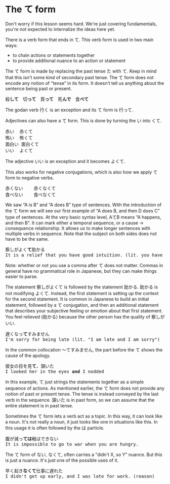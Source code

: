 # The て form

Don't worry if this lesson seems hard. We're just covering fundamentals, you're not expected to internalize the ideas here yet. 

There is a verb form that ends in て. This verb form is used in two main ways:

- to chain actions or statements together
- to provide additional nuance to an action or statement

The て form is made by replacing the past tense た with て. Keep in mind that this isn't some kind of secondary past tense. The て form does not encode any notion of “tense” in its form. It doesn’t tell us anything about the sentence being past or present. 

<pre>
殺<b>して</b>　切<b>って</b>　買<b>って</b>　死<b>んで</b>　食<b>べて</b>
</pre>

The godan verb 行く is an exception and its て form is 行って. 

Adjectives can also have a て form. This is done by turning the い into くて.

<pre>
赤い	赤くて
怖い	怖くて
面白い	面白くて
いい	よくて
</pre>

The adjective いい is an exception and it becomes よくて.

This also works for negative conjugations, which is also how we apply て form to negative verbs.

<pre>
赤くない	赤くなくて
食べない	食べなくて
</pre>

We saw “A is B” and “A does B” type of sentences. With the introduction of the て form we will see our first example of “A does B, and then D does C” type of sentences. At the very basic syntax level, AてB means “A happens, and then B”. It can mark either a temporal sequence, or a cause \-\> consequence relationship. It allows us to make longer sentences with multiple verbs in sequence. Note that the subject on both sides does not have to be the same.

<pre>
察しがよく<b>て</b>助かる
It is a relief that you have good intuition. (lit. you have good intuition and that helps me)
</pre>

Note: whether or not you use a comma after て does not matter. Commas in general have no grammatical role in Japanese, but they can make things easier to parse.

The statement 察しがよくて is followed by the statement 助かる. 助かる is not modifying よくて. Instead, the first statement is setting up the context for the second statement. It is common in Japanese to build an initial statement, followed by a て conjugation, and then an additional statement that describes your subjective feeling or emotion about that first statement. You feel relieved (助かる) because the other person has the quality of 察しがいい. 

<pre>
遅くなっ<b>て</b>すみません
I'm sorry for being late (lit. "I am late and I am sorry")
</pre>

In the common collocation 〜てすみません, the part before the て shows the cause of the apology.

<pre>
彼女の目を見<b>て</b>、頷いた  
I looked her in the eyes <b>and</b> I nodded
</pre>

In this example, て just strings the statements together as a simple sequence of actions. As mentioned earlier, the て form does not provide any notion of past or present tense. The tense is instead conveyed by the last verb in the sequence. 頷いた is in past form, so we can assume that the entire statement is in past tense.

Sometimes the て form lets a verb act as a topic. In this way, it can look like a noun. It's not really a noun, it just looks like one in situations like this. In this usage it is often followed by the は particle. 

<pre>
腹が減っ<b>ては</b>戦はできない
It is impossible to go to war when you are hungry.
</pre>

The て form of ない, なくて, often carries a "didn't X, so Y" nuance. But this is just a nuance. It's just one of the possible uses of it.

<pre>
早く起き<b>なくて</b>仕事に遅れた  
I didn't get up early, and I was late for work. (reason)
</pre>